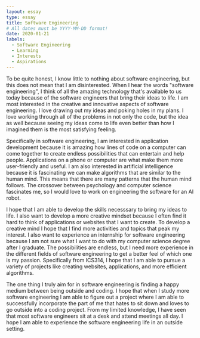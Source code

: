 ```yaml
---
layout: essay
type: essay
title: Software Engineering
# All dates must be YYYY-MM-DD format!
date: 2020-01-21
labels:
  - Software Engineering
  - Learning
  - Interests
  - Aspirations
---
```


To be quite honest, I know little to nothing about software engineering, but this does not mean that I am disinterested.  When I hear the words "software engineering", I think of all the amazing technology that's available to us today because of the software engineers that bring their ideas to life.  I am most interested in the creative and innovative aspects of software engineering.  I love drawing out my ideas and poking holes in my plans.  I love working through all of the problems in not only the code, but the idea as well because seeing my ideas come to life even better than how I imagined them is the most satisfying feeling.

Specifically in software engineering, I am interested in application development because it is amazing how lines of code on a computer can come together to create endless possibilities that can entertain and help people.  Applications on a phone or computer are what make them more user-friendly and useful.  I am also interested in artificial intelligence because it is fascinating we can make algorithms that are similar to the human mind.  This means that there are many patterns that the human mind follows.  The crossover between psychology and computer science fascinates me, so I would love to work on engineering the software for an AI robot.

I hope that I am able to develop the skills necesssary to bring my ideas to life.  I also want to develop a more creative mindset because I often find it hard to think of applications or websites that I want to create.  To develop a creative mind I hope that I find more activities and topics that peak my interest.  I also want to experience an internship for software engineering because I am not sure what I want to do with my computer science degree after I graduate.  The possibilities are endless, but I need more experience in the different fields of software engineering to get a better feel of which one is my passion.  Specifically from ICS314, I hope that I am able to pursue a variety of projects like creating websites, applications, and more efficient algorithms.

The one thing I truly aim for in software engineering is finding a happy medium between being outside and coding.  I hope that when I study more software engineering I am able to figure out a project where I am able to successfully incorporate the part of me that hates to sit down and loves to go outside into a coding project.  From my limited knowledge, I have seen that most software engineers sit at a desk and attend meetings all day.  I hope I am able to experience the software engineering life in an outside setting.
